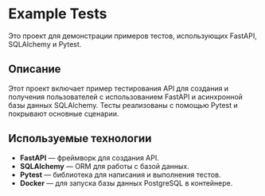 # Example Tests

Это проект для демонстрации примеров тестов, использующих FastAPI, SQLAlchemy и Pytest.

## Описание

Этот проект включает пример тестирования API для создания и получения пользователей с использованием FastAPI и асинхронной базы данных SQLAlchemy. Тесты реализованы с помощью Pytest и покрывают основные сценарии.

## Используемые технологии

- **FastAPI** — фреймворк для создания API.
- **SQLAlchemy** — ORM для работы с базой данных.
- **Pytest** — библиотека для написания и выполнения тестов.
- **Docker** — для запуска базы данных PostgreSQL в контейнере.
